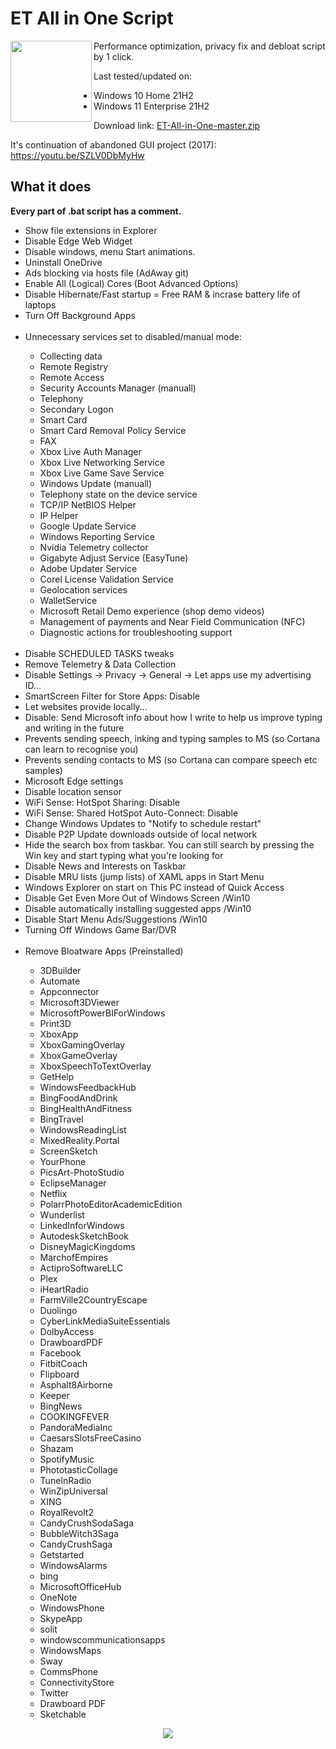 # ET All in One Script

 <img align="left" src="https://user-images.githubusercontent.com/85984736/155878549-829f33b3-a3fa-4172-8d88-6bbae77c1341.png" width="130"/> 
Performance optimization, privacy fix and debloat script by 1 click. 

Last tested/updated on:
<ul>
<li>Windows 10 Home 21H2</li>
<li>Windows 11 Enterprise 21H2</li>
</ul>
Download link: <a href="https://minhaskamal.github.io/DownGit/#/home?url=https://github.com/semazurek/ET-All-in-One"> ET-All-in-One-master.zip </a> 
 
It's continuation of abandoned GUI project (2017):
https://youtu.be/SZLV0DbMyHw 
</br>

## What it does 

**Every part of .bat script has a comment.**

<ul>
<li>Show file extensions in Explorer</li>  
<li>Disable Edge Web Widget</li>
<li>Disable windows, menu Start animations.</li>  
<li>Uninstall OneDrive </li>  
<li>Ads blocking via hosts file (AdAway git)</li>
<li>Enable All (Logical) Cores (Boot Advanced Options)</li>
<li>Disable Hibernate/Fast startup = Free RAM & incrase battery life of laptops</li>
<li>Turn Off Background Apps</li>
</br>
<li>Unnecessary services set to disabled/manual mode: </li>  
 <ul>
   <li>Collecting data</li>  
   <li>Remote Registry</li>
   <li>Remote Access</li>
   <li>Security Accounts Manager (manuall)</li>
   <li>Telephony</li>
   <li>Secondary Logon</li>
   <li>Smart Card</li>
   <li>Smart Card Removal Policy Service</li>
   <li>FAX</li>
   <li>Xbox Live Auth Manager</li>
   <li>Xbox Live Networking Service</li>
   <li>Xbox Live Game Save Service</li>
   <li>Windows Update (manuall)</li>
   <li>Telephony state on the device service</li>
   <li>TCP/IP NetBIOS Helper</li>
   <li>IP Helper</li>
   <li>Google Update Service</li>
   <li>Windows Reporting Service</li>
   <li>Nvidia Telemetry collector</li>
   <li>Gigabyte Adjust Service (EasyTune)</li>
   <li>Adobe Updater Service</li>
   <li>Corel License Validation Service</li>
   <li>Geolocation services</li>
   <li>WalletService</li>
   <li>Microsoft Retail Demo experience (shop demo videos)</li>
   <li>Management of payments and Near Field Communication (NFC)</li>
  <li>Diagnostic actions for troubleshooting support</li>
 </ul>
</br>
<li>Disable SCHEDULED TASKS tweaks </li>  
<li>Remove Telemetry & Data Collection </li>  
<li>Disable Settings -> Privacy -> General -> Let apps use my advertising ID...</li>  
<li>SmartScreen Filter for Store Apps: Disable</li>  
<li>Let websites provide locally...</li>  
<li>Disable: Send Microsoft info about how I write to help us improve typing and writing in the future</li>  
<li>Prevents sending speech, inking and typing samples to MS (so Cortana can learn to recognise you)</li>  
<li>Prevents sending contacts to MS (so Cortana can compare speech etc samples)</li>  
<li>Microsoft Edge settings</li>  
<li>Disable location sensor</li>  
<li>WiFi Sense: HotSpot Sharing: Disable</li>  
<li>WiFi Sense: Shared HotSpot Auto-Connect: Disable</li>  
<li>Change Windows Updates to "Notify to schedule restart"</li>  
<li>Disable P2P Update downloads outside of local network</li>  
<li>Hide the search box from taskbar. You can still search by pressing the Win key and start typing what you're looking for</li>   
<li>Disable News and Interests on Taskbar</li>
<li>Disable MRU lists (jump lists) of XAML apps in Start Menu</li>   
<li>Windows Explorer on start on This PC instead of Quick Access </li>  
<li>Disable Get Even More Out of Windows Screen /Win10</li>
<li>Disable automatically installing suggested apps /Win10</li>
<li>Disable Start Menu Ads/Suggestions /Win10</li>
<li>Turning Off Windows Game Bar/DVR</li>
</br>
<li>Remove Bloatware Apps (Preinstalled)</li>  
<ul>
<li>3DBuilder</li>  
<li>Automate</li>
<li>Appconnector</li>  
<li>Microsoft3DViewer</li>  
<li>MicrosoftPowerBIForWindows</li>  
<li>Print3D</li>  
<li>XboxApp</li>  
<li>XboxGamingOverlay</li>  
<li>XboxGameOverlay</li>  
<li>XboxSpeechToTextOverlay</li>  
<li>GetHelp</li>  
<li>WindowsFeedbackHub</li>  
<li>BingFoodAndDrink</li>  
<li>BingHealthAndFitness</li>  
<li>BingTravel</li>  
<li>WindowsReadingList</li>  
<li>MixedReality.Portal</li>  
<li>ScreenSketch</li>  
<li>YourPhone</li>  
<li>PicsArt-PhotoStudio</li>  
<li>EclipseManager</li>  
<li>Netflix</li>  
<li>PolarrPhotoEditorAcademicEdition</li>  
<li>Wunderlist</li>  
<li>LinkedInforWindows</li>  
<li>AutodeskSketchBook</li>  
<li>DisneyMagicKingdoms</li>  
<li>MarchofEmpires</li>  
<li>ActiproSoftwareLLC</li>  
<li>Plex</li>  
<li>iHeartRadio</li>  
<li>FarmVille2CountryEscape</li>  
<li>Duolingo</li>  
<li>CyberLinkMediaSuiteEssentials</li>  
<li>DolbyAccess</li>  
<li>DrawboardPDF</li>  
<li>Facebook</li>  
<li>FitbitCoach</li>  
<li>Flipboard</li>  
<li>Asphalt8Airborne</li>  
<li>Keeper</li>  
<li>BingNews</li>  
<li>COOKINGFEVER</li>  
<li>PandoraMediaInc</li>  
<li>CaesarsSlotsFreeCasino</li>  
<li>Shazam</li>  
<li>SpotifyMusic</li>  
<li>PhototasticCollage</li>  
<li>TuneInRadio</li>  
<li>WinZipUniversal</li>  
<li>XING</li>  
<li>RoyalRevolt2</li>  
<li>CandyCrushSodaSaga</li>  
<li>BubbleWitch3Saga</li>  
<li>CandyCrushSaga</li>  
<li>Getstarted</li>  
<li>WindowsAlarms</li>  
<li>bing</li>  
<li>MicrosoftOfficeHub</li>  
<li>OneNote</li>  
<li>WindowsPhone</li>  
<li>SkypeApp</li>  
<li>solit</li>  
<li>windowscommunicationsapps</li>  
<li>WindowsMaps</li>  
<li>Sway</li>  
<li>CommsPhone</li>  
<li>ConnectivityStore</li>  
<li>Twitter</li>  
<li>Drawboard PDF</li>  
<li>Sketchable</li>
</ul>
</ul>

<p align="center">
  <img src="https://user-images.githubusercontent.com/85984736/155862049-d6fa04f4-2e10-4aaf-9072-0a6b0ddec0a7.png" />
</p>
